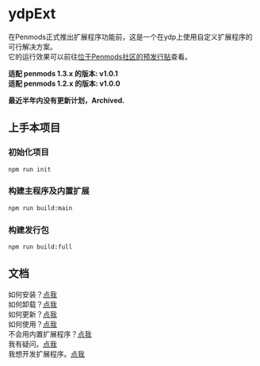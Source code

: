 # ydpExt
在Penmods正式推出扩展程序功能前，这是一个在ydp上使用自定义扩展程序的可行解决方案。  
它的运行效果可以前往[位于Penmods社区的预发行贴](https://dictpen.amd.rocks/topic/169/%E5%88%A9%E7%94%A8bing%E8%81%8A%E5%A4%A9%E7%95%8C%E9%9D%A2%E8%BF%9B%E8%A1%8C%E6%9C%89%E9%99%90%E6%89%A9%E5%B1%95)查看。  
  
  **适配 penmods 1.3.x 的版本: v1.0.1**  
  **适配 penmods 1.2.x 的版本: v1.0.0**  
  
  **最近半年内没有更新计划，Archived.**
  
## 上手本项目
### 初始化项目
```bash
npm run init
```
### 构建主程序及内置扩展
```bash
npm run build:main
```
### 构建发行包
```bash
npm run build:full
```
## 文档
如何安装？[点我](./docs/install.md#how-to-install)  
如何卸载？[点我](./docs/install.md#how-to-uninstall)  
如何更新？[点我](./docs/install.md#how-to-update)  
如何使用？[点我](./docs/use.md)  
不会用内置扩展程序？[点我](./docs/use.md#内置扩展程序的使用)  
我有疑问。[点我](./docs/faqs.md)  
我想开发扩展程序。[点我](./docs/develop.md)